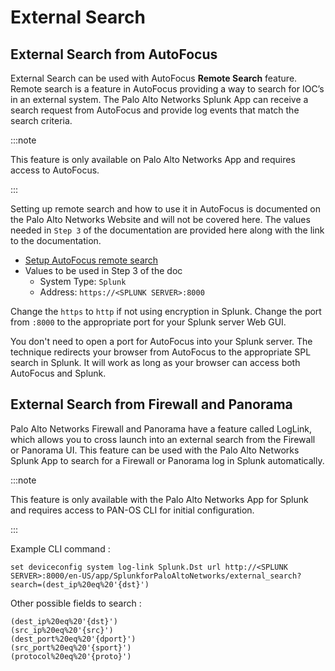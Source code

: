 # External Search

## External Search from AutoFocus

External Search can be used with AutoFocus **Remote Search** feature. Remote search is a feature in AutoFocus providing a way to search for IOC’s in an external system. The Palo Alto Networks Splunk App can receive a search request from AutoFocus and provide log events that match the search criteria.

:::note

This feature is only available on Palo Alto Networks App and requires access to AutoFocus.

:::

Setting up remote search and how to use it in AutoFocus is documented on the Palo Alto Networks Website and will not be covered here. The values needed in `Step 3` of the documentation are provided here along with the link to the documentation.

- [Setup AutoFocus remote search](https://www.paloaltonetworks.com/documentation/autofocus/autofocus/autofocus_admin_guide/autofocus-search/set-up-remote-search)
- Values to be used in Step 3 of the doc
  - System Type: `Splunk`
  - Address: `https://<SPLUNK SERVER>:8000`

Change the `https` to `http` if not using encryption in Splunk.  Change the port from `:8000` to the appropriate port for your Splunk server Web GUI.

You don't need to open a port for AutoFocus into your Splunk server. The technique redirects your browser from AutoFocus to the appropriate SPL search in Splunk. It will work as long as your browser can access both AutoFocus and Splunk.

## External Search from Firewall and Panorama

Palo Alto Networks Firewall and Panorama have a feature called LogLink, which allows you to cross launch into an external search from the Firewall or Panorama UI. This feature can be used with the Palo Alto Networks Splunk App to search for a Firewall or Panorama log in Splunk automatically.

:::note

This feature is only available with the Palo Alto Networks App for Splunk and requires access to PAN-OS CLI for initial configuration.

:::

Example CLI command :

    set deviceconfig system log-link Splunk.Dst url http://<SPLUNK SERVER>:8000/en-US/app/SplunkforPaloAltoNetworks/external_search?search=(dest_ip%20eq%20'{dst}')

Other possible fields to search :

    (dest_ip%20eq%20'{dst}')
    (src_ip%20eq%20'{src}')
    (dest_port%20eq%20'{dport}')
    (src_port%20eq%20'{sport}')
    (protocol%20eq%20'{proto}')

